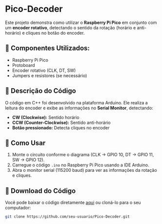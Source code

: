 # Pico-Decoder

Este projeto demonstra como utilizar o **Raspberry Pi Pico** em conjunto com um **encoder rotativo**, detectando o sentido da rotação (horário e anti-horário) e cliques no botão do encoder. 

## 🔧 **Componentes Utilizados:**
- Raspberry Pi Pico
- Protoboard
- Encoder rotativo (CLK, DT, SW)
- Jumpers e resistores (se necessário)

## 📝 **Descrição do Código**
O código em C++ foi desenvolvido na plataforma Arduino. Ele realiza a leitura do encoder e exibe as informações no **Serial Monitor**, detectando:
- **CW (Clockwise):** Sentido horário
- **CCW (Counter-Clockwise):** Sentido anti-horário
- **Botão pressionado:** Detecta cliques no encoder

## 🚀 **Como Usar**
1. Monte o circuito conforme o diagrama (CLK -> GPIO 10, DT -> GPIO 11, SW -> GPIO 12).
2. Carregue o código `.ino` no Raspberry Pi Pico usando a IDE Arduino.
3. Abra o monitor serial (115200 baud) para ver as informações da rotação e cliques.

## 📂 **Download do Código**
Você pode baixar o código diretamente [aqui](./Pico-Decoder.ino) ou cloná-lo para o seu computador:
```bash
git clone https://github.com/seu-usuario/Pico-Decoder.git
